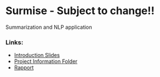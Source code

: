 # Surmise - Subject to change!!
Summarization and NLP application  
  
  
### Links:
* [Introduction Slides](https://www.notion.so/PowerPoint-f21825f57a6446c28963273e816bd053)
* [Project Information Folder](https://www.notion.so/Summarize-App-c834b35bb7d748c4a57662652b9ce326)
* [Rapport](https://www.overleaf.com/project/5e6525aeff03ca00018f9903)


